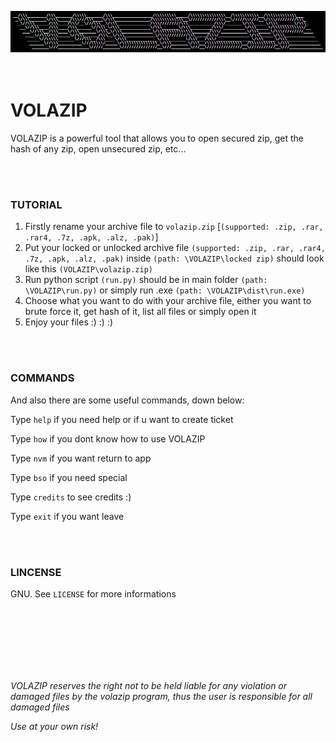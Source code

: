 ![VOLAZIP](dist/volazip.PNG)
<br />
<br />
<br />

# VOLAZIP
VOLAZIP is a powerful tool that allows you to open secured zip, get the hash of any zip, open unsecured zip, etc...

<br />
<br />

### TUTORIAL
1. Firstly rename your archive file to ```volazip.zip``` [```(supported: .zip, .rar, .rar4, .7z, .apk, .alz, .pak)```]
2. Put your locked or unlocked archive file ```(supported: .zip, .rar, .rar4, .7z, .apk, .alz, .pak)``` inside ```(path: \VOLAZIP\locked zip)``` should look like this ```(VOLAZIP\volazip.zip)```
3. Run python script ```(run.py)``` should be in main folder ```(path: \VOLAZIP\run.py)``` or simply run .exe ```(path: \VOLAZIP\dist\run.exe)```
4. Choose what you want to do with your archive file, either you want to brute force it, get hash of it, list all files or simply open it
5. Enjoy your files :) :) :)

<br />
<br />

### COMMANDS
And also there are some useful commands, down below:

Type ```help``` if you need help or if u want to create ticket

Type ```how``` if you dont know how to use VOLAZIP

Type ```nvm``` if you want return to app

Type ```bso``` if you need special

Type ```credits``` to see credits :)

Type ```exit``` if you want leave

<br />
<br />

### LINCENSE
GNU. See ```LICENSE``` for more informations

<br />
<br />
<br />
<br />
<br />
<br />


*VOLAZIP reserves the right not to be held liable for any violation or damaged files by the volazip program, thus the user is responsible for all damaged files*

*Use at your own risk!*

